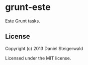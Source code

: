 # grunt-este

Este Grunt tasks.

## License
Copyright (c) 2013 Daniel Steigerwald

Licensed under the MIT license.